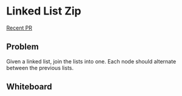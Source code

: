 # Linked List Zip

[Recent PR]()

## Problem

Given a linked list, join the lists into one.  Each node should alternate between the previous lists.

## Whiteboard
